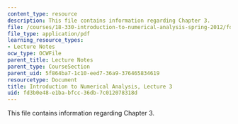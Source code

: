 ```yaml
---
content_type: resource
description: This file contains information regarding Chapter 3.
file: /courses/18-330-introduction-to-numerical-analysis-spring-2012/fd3b0e48e1babfcc36db7c012078318d_MIT18_330S12_Chapter3.pdf
file_type: application/pdf
learning_resource_types:
- Lecture Notes
ocw_type: OCWFile
parent_title: Lecture Notes
parent_type: CourseSection
parent_uid: 5f864ba7-1c10-eed7-36a9-376465834619
resourcetype: Document
title: Introduction to Numerical Analysis, Lecture 3
uid: fd3b0e48-e1ba-bfcc-36db-7c012078318d
---
```

This file contains information regarding Chapter 3.

